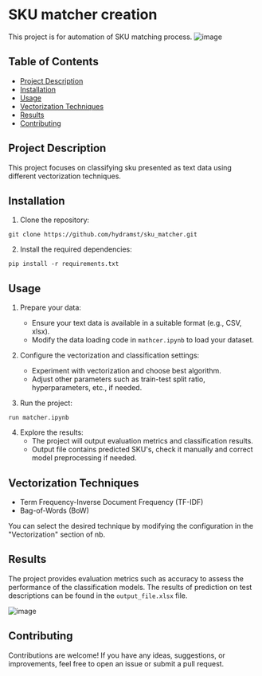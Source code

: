 # SKU matcher creation

This project is for automation of SKU matching process. 
![image](https://github.com/hydramst/sku_matcher/assets/44744458/66ebe24d-9aa9-4822-8aba-ef5bd6ab484e)


## Table of Contents

- [Project Description](#project-description)
- [Installation](#installation)
- [Usage](#usage)
- [Vectorization Techniques](#vectorization-techniques)
- [Results](#results)
- [Contributing](#contributing)

## Project Description

This project focuses on classifying sku presented as text data using different vectorization techniques.

## Installation

1. Clone the repository:

```
git clone https://github.com/hydramst/sku_matcher.git
```

2. Install the required dependencies:

```
pip install -r requirements.txt
```

## Usage

1. Prepare your data:
   - Ensure your text data is available in a suitable format (e.g., CSV, xlsx).
   - Modify the data loading code in `mathcer.ipynb` to load your dataset.

2. Configure the vectorization and classification settings:
   - Experiment with vectorization and choose best algorithm.
   - Adjust other parameters such as train-test split ratio, hyperparameters, etc., if needed.

3. Run the project:

```
run matcher.ipynb
```

4. Explore the results:
   - The project will output evaluation metrics and classification results.
   - Output file contains predicted SKU's, check it manually and correct model preprocessing if needed.

## Vectorization Techniques

- Term Frequency-Inverse Document Frequency (TF-IDF)
- Bag-of-Words (BoW)

You can select the desired technique by modifying the configuration in the "Vectorization" section of nb.

## Results

The project provides evaluation metrics such as accuracy to assess the performance of the classification models. The results of prediction on test descriptions can be found in the `output_file.xlsx` file.

![image](https://github.com/hydramst/sku_matcher/assets/44744458/15e822b6-af54-490a-9024-b52f2a2cff83)


## Contributing

Contributions are welcome! If you have any ideas, suggestions, or improvements, feel free to open an issue or submit a pull request.
